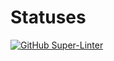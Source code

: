 # Statuses
[![GitHub Super-Linter](https://github.com/Kredam/fintrack-service/actions/workflows/ci.yml/badge.svg)](https://github.com/marketplace/actions/super-linter)
